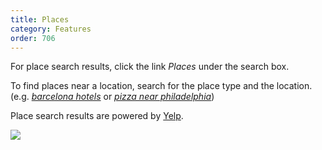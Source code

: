 ```yaml
---
title: Places
category: Features
order: 706
---
```


<p>
    For place search results, click the link <em>Places</em> under the search box.
</p>

<p>
    To find places near a location, search for the place type and the location.
    (e.g.
    <a href="https://duckduckgo.com/?q=barcelona+hotels"><em>barcelona hotels</em></a>
    or
    <a href="https://duckduckgo.com/?q=pizza+near+philadelphia"><em>pizza near philadelphia</em></a>)
</p>

<p>
    Place search results are powered by <a href="http://www.yelp.com/">Yelp</a>.
</p>

<img src="{{ site.baseurl }}/images/c8ffda0dc0f580a44f770cabc94291a0.png" />
